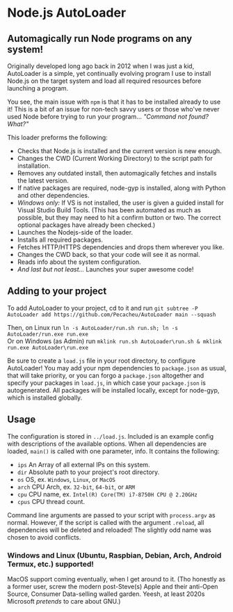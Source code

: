 # Node.js AutoLoader
## Automagically run Node programs on any system!

Originally developed long ago back in 2012 when I was just a kid, AutoLoader is a simple, yet continually evolving program I use to install Node.js on the target system and load all required resources before launching a program.

You see, the main issue with `npm` is that it has to be installed already to use it! This is a bit of an issue for non-tech savvy users or those who've never used Node before trying to run your program... *"Command not found? What?"*

This loader preforms the following:
- Checks that Node.js is installed and the current version is new enough.
- Changes the CWD (Current Working Directory) to the script path for installation.
- Removes any outdated install, then automagically fetches and installs the latest version.
- If native packages are required, node-gyp is installed, along with Python and other dependencies.
- *Windows only:* If VS is not installed, the user is given a guided install for Visual Studio Build Tools. (This has been automated as much as possible, but they may need to hit a confirm button or two. The correct optional packages have already been checked.)
- Launches the Nodejs-side of the loader.
- Installs all required packages.
- Fetches HTTP/HTTPS dependencies and drops them wherever you like.
- Changes the CWD back, so that your code will see it as normal.
- Reads info about the system configuration.
- *And last but not least...* Launches your super awesome code!

## Adding to your project

To add AutoLoader to your project, cd to it and run `git subtree -P AutoLoader add https://github.com/Pecacheu/AutoLoader main --squash`

Then, on Linux run `ln -s AutoLoader/run.sh run.sh; ln -s AutoLoader/run.exe run.exe`\
Or on Windows (as Admin) run `mklink run.sh AutoLoader\run.sh & mklink run.exe AutoLoader\run.exe`

Be sure to create a `load.js` file in your root directory, to configure AutoLoader! You may add your npm dependencies to `package.json` as usual, that will take priority, or you can forgo a `package.json` altogether and specify your packages in `load.js`, in which case your `package.json` is autogenerated. All packages will be installed locally, except for node-gyp, which is installed globally.

## Usage

The configuration is stored in `../load.js`. Included is an example config with descriptions of the available options. When all dependencies are loaded, `main()` is called with one parameter, info. It contains the following:

- `ips` An Array of all external IPs on this system.
- `dir` Absolute path to your project's root directory.
- `os` OS, ex. `Windows`, `Linux`, or `MacOS`
- `arch` CPU Arch, ex. `32-bit`, `64-bit`, or `ARM`
- `cpu` CPU name, ex. `Intel(R) Core(TM) i7-8750H CPU @ 2.20GHz`
- `cpus` CPU thread count.

Command line arguments are passed to your script with `process.argv` as normal. However, if the script is called with the argument `.reload`, all dependencies will be deleted and reloaded! The slightly odd name was chosen to avoid conflicts.

### Windows and Linux (Ubuntu, Raspbian, Debian, Arch, Android Termux, etc.) supported!

MacOS support coming eventually, when I get around to it. (Tho honestly as a former user, screw the modern post-Steve(s) Apple and their anti-Open Source, Consumer Data-selling walled garden. Yeesh, at least 2020s Microsoft *pretends* to care about GNU.)
